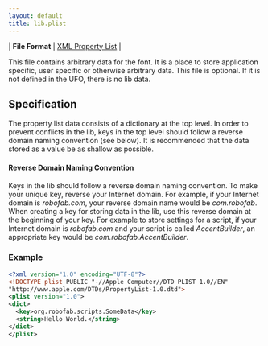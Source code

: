 ```yaml
---
layout: default
title: lib.plist
---
```


| **File Format** | [XML Property List](http://www.apple.com/DTDs/PropertyList-1.0.dtd) |

This file contains arbitrary data for the font. It is a place to store application specific, user specific or otherwise arbitrary data. This file is optional. If it is not defined in the UFO, there is no lib data.

## Specification

The property list data consists of a dictionary at the top level. In order to prevent conflicts in the lib, keys in the top level should follow a reverse domain naming convention (see below). It is recommended that the data stored as a value be as shallow as possible.

#### Reverse Domain Naming Convention

Keys in the lib should follow a reverse domain naming convention. To make your unique key, reverse your Internet domain. For example, if your Internet domain is *robofab.com*, your reverse domain name would be *com.robofab*. When creating a key for storing data in the lib, use this reverse domain at the beginning of your key. For example to store settings for a script, if your Internet domain is *robofab.com* and your script is called *AccentBuilder*, an appropriate key would be *com.robofab.AccentBuilder*.

### Example

```xml
<?xml version="1.0" encoding="UTF-8"?>
<!DOCTYPE plist PUBLIC "-//Apple Computer//DTD PLIST 1.0//EN"
"http://www.apple.com/DTDs/PropertyList-1.0.dtd">
<plist version="1.0">
<dict>
  <key>org.robofab.scripts.SomeData</key>
  <string>Hello World.</string>
</dict>
</plist>
```